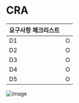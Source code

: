 # CRA

|요구사항 체크리스트||
|--|--|
|D1|O|
|D2|O|
|D3|O|
|D4|O|
|D5|O|

![image](https://github.com/user-attachments/assets/2f3abc09-0c4e-4cbb-9337-811a246ce1f4)
